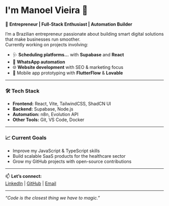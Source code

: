 # I'm Manoel Vieira 👋

🚀 **Entrepreneur | Full-Stack Enthusiast | Automation Builder**

I’m a Brazilian entrepreneur passionate about building smart digital solutions that make businesses run smoother.  
Currently working on projects involving:

- 🩺 **Scheduling platforms...** with **Supabase** and **React**
- 🤖 **WhatsApp automation**
- 🌐 **Website development** with SEO & marketing focus
- 📱 Mobile app prototyping with **FlutterFlow** & **Lovable**

---

### 🛠️ Tech Stack
- **Frontend:** React, Vite, TailwindCSS, ShadCN UI
- **Backend:** Supabase, Node.js
- **Automation:** n8n, Evolution API
- **Other Tools:** Git, VS Code, Docker

---

### 📈 Current Goals
- Improve my JavaScript & TypeScript skills  
- Build scalable SaaS products for the healthcare sector  
- Grow my GitHub projects with open-source contributions  

---

📫 **Let’s connect:**  
[LinkedIn](https://www.linkedin.com/) | [GitHub](https://github.com/manoelvcneto) | [Email](mailto:manoelvnt@gmail.com)  

---
*“Code is the closest thing we have to magic.”*
